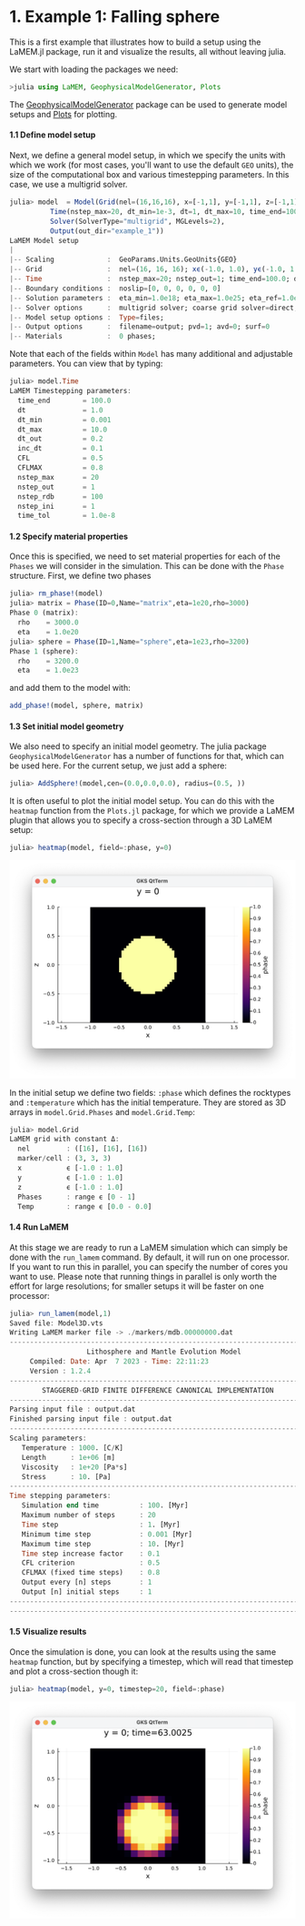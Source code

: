 # 1. Example 1: Falling sphere
This is a first example that illustrates how to build a setup using the LaMEM.jl package, run it and visualize the results, all without leaving julia.

We start with loading the packages we need:
```julia
>julia using LaMEM, GeophysicalModelGenerator, Plots
```
The [GeophysicalModelGenerator](https://github.com/JuliaGeodynamics/GeophysicalModelGenerator.jl) package can be used to generate model setups and [Plots](https://github.com/JuliaPlots/Plots.jl) for plotting.

#### 1.1 Define model setup

Next, we define a general model setup, in which we specify the units with which we work (for most cases, you'll want to use the default `GEO` units), the size of the computational box and various timestepping parameters. In this case, we use a multigrid solver.

```julia
julia> model  = Model(Grid(nel=(16,16,16), x=[-1,1], y=[-1,1], z=[-1,1]), 
          Time(nstep_max=20, dt_min=1e-3, dt=1, dt_max=10, time_end=100), 
          Solver(SolverType="multigrid", MGLevels=2),
          Output(out_dir="example_1"))
LaMEM Model setup
|
|-- Scaling             :  GeoParams.Units.GeoUnits{GEO}
|-- Grid                :  nel=(16, 16, 16); xϵ(-1.0, 1.0), yϵ(-1.0, 1.0), zϵ(-1.0, 1.0) 
|-- Time                :  nstep_max=20; nstep_out=1; time_end=100.0; dt=1.0
|-- Boundary conditions :  noslip=[0, 0, 0, 0, 0, 0]
|-- Solution parameters :  eta_min=1.0e18; eta_max=1.0e25; eta_ref=1.0e20; act_temp_diff=0
|-- Solver options      :  multigrid solver; coarse grid solver=direct; 2 levels
|-- Model setup options :  Type=files; 
|-- Output options      :  filename=output; pvd=1; avd=0; surf=0
|-- Materials           :  0 phases; 
```

Note that each of the fields within `Model` has many additional and adjustable parameters. You can view that by typing:
```julia
julia> model.Time
LaMEM Timestepping parameters: 
  time_end        = 100.0 
  dt              = 1.0 
  dt_min          = 0.001 
  dt_max          = 10.0 
  dt_out          = 0.2 
  inc_dt          = 0.1 
  CFL             = 0.5 
  CFLMAX          = 0.8 
  nstep_max       = 20 
  nstep_out       = 1 
  nstep_rdb       = 100 
  nstep_ini       = 1 
  time_tol        = 1.0e-8 
```

#### 1.2 Specify material properties
Once this is specified, we need to set material properties for each of the `Phases` we will consider in the simulation. This can be done with the `Phase` structure. First, we define two phases
```julia
julia> rm_phase!(model)
julia> matrix = Phase(ID=0,Name="matrix",eta=1e20,rho=3000)
Phase 0 (matrix): 
  rho    = 3000.0 
  eta    = 1.0e20 
julia> sphere = Phase(ID=1,Name="sphere",eta=1e23,rho=3200)
Phase 1 (sphere): 
  rho    = 3200.0 
  eta    = 1.0e23 
```
and add them to the model with:
```julia
add_phase!(model, sphere, matrix)
```

#### 1.3 Set initial model geometry
We also need to specify an initial model geometry. The julia package `GeophysicalModelGenerator` has a number of functions for that, which can be used here. For the current setup, we just add a sphere: 
```julia
julia> AddSphere!(model,cen=(0.0,0.0,0.0), radius=(0.5, ))
```
It is often useful to plot the initial model setup. You can do this with the `heatmap` function from the `Plots.jl` package, for which we provide a LaMEM plugin that allows you to specify a cross-section through a 3D LaMEM setup:

```julia
julia> heatmap(model, field=:phase, y=0)
```

![InitialSetupSphere](InitialSetupSphere.png)

In the initial setup we define two fields: `:phase` which defines the rocktypes and `:temperature` which has the initial temperature. They are stored as 3D arrays in `model.Grid.Phases` and `model.Grid.Temp`:
```julia
julia> model.Grid
LaMEM grid with constant Δ: 
  nel         : ([16], [16], [16])
  marker/cell : (3, 3, 3)
  x           ϵ [-1.0 : 1.0]
  y           ϵ [-1.0 : 1.0]
  z           ϵ [-1.0 : 1.0]
  Phases      : range ϵ [0 - 1]
  Temp        : range ϵ [0.0 - 0.0]
```

#### 1.4 Run LaMEM

At this stage we are ready to run a LaMEM simulation which can simply be done with the `run_lamem` command. By default, it will run on one processor. If you want to run this in parallel, you can specify the number of cores you want to use. Please note that running things in parallel is only worth the effort for large resolutions; for smaller setups it will be faster on one processor:

```julia
julia> run_lamem(model,1)
Saved file: Model3D.vts
Writing LaMEM marker file -> ./markers/mdb.00000000.dat
-------------------------------------------------------------------------- 
                   Lithosphere and Mantle Evolution Model                   
     Compiled: Date: Apr  7 2023 - Time: 22:11:23           
     Version : 1.2.4 
-------------------------------------------------------------------------- 
        STAGGERED-GRID FINITE DIFFERENCE CANONICAL IMPLEMENTATION           
-------------------------------------------------------------------------- 
Parsing input file : output.dat 
Finished parsing input file : output.dat 
--------------------------------------------------------------------------
Scaling parameters:
   Temperature : 1000. [C/K] 
   Length      : 1e+06 [m] 
   Viscosity   : 1e+20 [Pa*s] 
   Stress      : 10. [Pa] 
--------------------------------------------------------------------------
Time stepping parameters:
   Simulation end time          : 100. [Myr] 
   Maximum number of steps      : 20 
   Time step                    : 1. [Myr] 
   Minimum time step            : 0.001 [Myr] 
   Maximum time step            : 10. [Myr] 
   Time step increase factor    : 0.1 
   CFL criterion                : 0.5 
   CFLMAX (fixed time steps)    : 0.8 
   Output every [n] steps       : 1 
   Output [n] initial steps     : 1 
--------------------------------------------------------------------------
--------------------------------------------------------------------------
```

#### 1.5 Visualize results

Once the simulation is done, you can look at the results using the same `heatmap` function, but by specifying a timestep, which will read that timestep and plot a cross-section though it:

```julia
julia> heatmap(model, y=0, timestep=20, field=:phase)	
```

![FallingSphere_t20](FallingSphere_t20.png)
